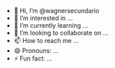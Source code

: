 - 👋 Hi, I’m @wagnersecundario
- 👀 I’m interested in ...
- 🌱 I’m currently learning ...
- 💞️ I’m looking to collaborate on ...
- 📫 How to reach me ...
- 😄 Pronouns: ...
- ⚡ Fun fact: ...

<!---
wagnersecundario/wagnersecundario is a ✨ special ✨ repository because its `README.md` (this file) appears on your GitHub profile.
You can click the Preview link to take a look at your changes.
--->
